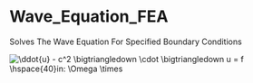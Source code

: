 # Wave_Equation_FEA
Solves The Wave Equation For Specified Boundary Conditions

![\ddot{u} - c^2 \bigtriangledown \cdot \bigtriangledown u = f \hspace{40}in: \Omega \times ](https://render.githubusercontent.com/render/math?math=%5Cddot%7Bu%7D%20-%20c%5E2%20%5Cbigtriangledown%20%5Ccdot%20%5Cbigtriangledown%20u%20%3D%20f%20%5Chspace%7B40%7Din%3A%20%5COmega%20%5Ctimes%20)

